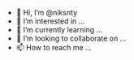 - 👋 Hi, I’m @niksnty
- 👀 I’m interested in ...
- 🌱 I’m currently learning ...
- 💞️ I’m looking to collaborate on ...
- 📫 How to reach me ...

<!---
niksnty/niksnty is a ✨ special ✨ repository because its `README.md` (this file) appears on your GitHub profile.
You can click the Preview link to take a look at your changes.
--->
